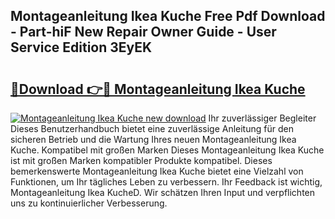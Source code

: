 ## Montageanleitung Ikea Kuche Free Pdf Download - Part-hiF New Repair Owner Guide - User Service Edition 3EyEK

# <h2><a href="http://df7llc4.blite.top/?on=Montageanleitung+Ikea+Kuche">🔗Download 👉🔴 Montageanleitung Ikea Kuche</a></h2>

[![Montageanleitung Ikea Kuche new download](https://i.imgur.com/lujVjoI.png)](http://df7llc4.blite.top/?on=Montageanleitung+Ikea+Kuche)
Ihr zuverlässiger Begleiter Dieses Benutzerhandbuch bietet eine zuverlässige Anleitung für den sicheren Betrieb und die Wartung Ihres neuen Montageanleitung Ikea Kuche. Kompatibel mit großen Marken Dieses Montageanleitung Ikea Kuche ist mit großen Marken kompatibler Produkte kompatibel. Dieses bemerkenswerte Montageanleitung Ikea Kuche bietet eine Vielzahl von Funktionen, um Ihr tägliches Leben zu verbessern. Ihr Feedback ist wichtig, Montageanleitung Ikea KucheD. Wir schätzen Ihren Input und verpflichten uns zu kontinuierlicher Verbesserung.
